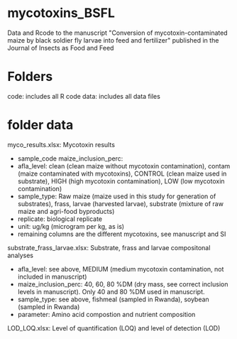 # mycotoxins_BSFL
Data and Rcode to the manuscript "Conversion of mycotoxin-contaminated maize by black soldier fly larvae into feed and fertilizer" published in the Journal of Insects as Food and Feed

# Folders 

code: includes all R code
data: includes all data files

# folder data

myco_results.xlsx: Mycotoxin results 
- sample_code	maize_inclusion_perc: 
- afla_level: clean (clean maize without mycotoxin contamination), contam (maize contaminated with mycotoxins), CONTROL (clean maize used in substrate), HIGH (high mycotoxin contamination), LOW (low mycotoxin contamination)
- sample_type: Raw maize (maize used in this study for generation of substrates), frass, larvae (harvested larvae), substrate (mixture of raw maize and agri-food byproducts)
- replicate: biological replicate
- unit: ug/kg (microgram per kg, as is)
- remaining columns are the different mycotoxins, see manuscript and SI

substrate_frass_larvae.xlsx: Substrate, frass and larvae compositonal analyses
- afla_level: see above, MEDIUM (medium mycotoxin contamination, not included in manuscript) 
- maize_inclusion_perc: 40, 60, 80 %DM (dry mass, see correct inclusion levels in manuscript). Only 40 and 80 %DM used in manuscript. 
- sample_type: see above, fishmeal (sampled in Rwanda), soybean (sampled in Rwanda)
- parameter: Amino acid compostion and nutrient composition

LOD_LOQ.xlsx: Level of quantification (LOQ) and level of detection (LOD)



